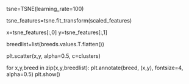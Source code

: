 tsne=TSNE(learning_rate=100)

tsne_features=tsne.fit_transform(scaled_features)

x=tsne_features[:,0]
y=tsne_features[:,1]

breedlist=list(breeds.values.T.flatten())



plt.scatter(x,y, alpha=0.5, c=clusters)



for x,y,breed in zip(x,y,breedlist):
    plt.annotate(breed, (x,y), fontsize=4, alpha=0.5)
plt.show()